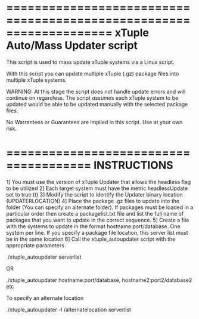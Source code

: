 ===================================================================
xTuple Auto/Mass Updater script
===================================================================

This script is used to mass update xTuple systems via a Linux script.

With this script you can update multiple xTuple (.gz) package files into 
multiple xTuple systems.

WARNING:
At this stage the script does not handle update errors and will continue on regardless.
The script *assumes* each xTuple system to be updated would be able to be updated manually with
the selected package files.

No Warrantees or Guarantees are implied in this script.  Use at your own risk.

======================================
INSTRUCTIONS
======================================

1] You must use the version of xTuple Updater that allows the headless flag to be utilized
2] Each target system must have the metric headlessUpdate set to true (t)
3] Modify the script to identify the Updater binary location (UPDATERLOCATION) 
4] Place the package .gz files to update into the folder (You can specify an alternate folder).  If packages must be loaded in a particular order then create a packagelist.txt file and list the full name of packages that you want to update in the correct sequence. 
5] Create a file with the systems to update in the format hostname:port/database.  One system per line.  If you specify a package file location, this server list must be in the same location
6] Call the xtuple_autoupdater script with the appropriate parameters

./xtuple_autoupdater serverlist

OR

./xtuple_autoupdater hostname:port/database, hostname2:port2/database2 etc

To specify an alternate location

./xtuple_autoupdater -l /alternatelocation serverlist




